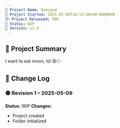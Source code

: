 ```yaml
---
📁 Project Name: Demigod
📅 Project Started: 2025-05-09T18:53:08+00:00@MOON
📦 Project Released: TBD
🚦 Status: WIP
🔖 Version: v1.0
---
```


## 📝 Project Summary
I want to eat moon, lol 😵🌕


## 🔁 Change Log

### 🟡 Revision 1 – 2025-05-09
**Status:** WIP
**Changes:**
- Project created
- Folder initialized
